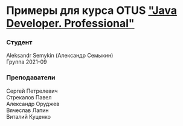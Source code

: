 # Примеры для курса OTUS ["Java Developer. Professional"](https://otus.ru/lessons/java-professional/?utm_source=github&utm_medium=free&utm_campaign=otus)


### Студент
Aleksandr Semykin (Александр Семыкин)<br>
Группа 2021-09

### Преподаватели
Сергей Петрелевич<br>
Стрекалов Павел<br>
Александр Оруджев<br>
Вячеслав Лапин<br>
Виталий Куценко
